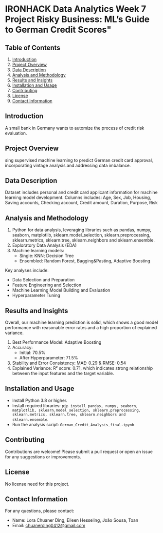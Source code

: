 # IRONHACK Data Analytics Week 7 Project Risky Business: ML’s Guide to German Credit Scores"

## Table of Contents
1. [Introduction](#introduction)
2. [Project Overview](#project-overview)
3. [Data Description](#data-description)
4. [Analysis and Methodology](#analysis-and-methodology)
5. [Results and Insights](#results-and-insights)
6. [Installation and Usage](#installation-and-usage)
7. [Contributing](#contributing)
8. [License](#license)
9. [Contact Information](#contact-information)

## Introduction
A small bank in Germany wants to automize the process of credit risk evaluation. 

## Project Overview
sing supervised machine learning to predict German credit card approval, incorporating vintage analysis and addressing data imbalance.

## Data Description
Dataset includes personal and credit card applicant information for machine learning model development.
Columns includes: Age, Sex, Job, Housing, Saving accounts, Checking account, Credit amount, Duration, Purpose, Risk

## Analysis and Methodology
1. Python for data analysis, leveraging libraries such as pandas, numpy, seaborn, matplotlib, sklearn.model_selection, sklearn.preprocessing, sklearn.metrics, sklearn.tree, sklearn.neighbors and sklearn.ensemble.
2. Exploratory Data Analysis (EDA)
3. Machine learning models:
   - Single: KNN; Decision Tree
   - Ensembled: Random Forest, Bagging&Pasting, Adaptive Boosting 

Key analyses include:
- Data Selection and Preparation
- Feature Engineering and Selection
- Machine Learning Model Building and Evaluation
- Hyperparameter Tuning

## Results and Insights
Overall, our machine learning prediction is solid, which shows a good model performance with reasonable error rates and a high proportion of explained variance.
1. Best Performance Model: Adaptive Boosting
2. Accuracy:
   - Initial: 70.5%
   - After Hyperparameter: 71.5%
3. Stability and Error Consistency: MAE: 0.29 & RMSE: 0.54
4. Explained Variance:  R² score: 0.71, which indicates strong relationship between the input features and the target variable.

## Installation and Usage
- Install Python 3.8 or higher.
- Install required libraries: `pip install pandas, numpy, seaborn, matplotlib, sklearn.model_selection, sklearn.preprocessing, sklearn.metrics, sklearn.tree, sklearn.neighbors and sklearn.ensemble`.
- Run the analysis script: `German_Credit_Analysis_final.ipynb`

## Contributing
Contributions are welcome! Please submit a pull request or open an issue for any suggestions or improvements.

## License
No license need for this project.

## Contact Information
For any questions, please contact:
- Name: Lora Chuaner Ding, Eileen Hesseling, João Sousa, Toan
- Email: chuanerding0412@gmail.com
